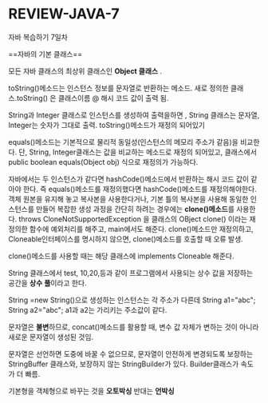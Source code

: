 # REVIEW-JAVA-7
자바 복습하기 7일차 

==자바의 기본 클래스==

모든 자바 클래스의 최상위 클래스인 **Object 클래스** . 

toString()메소드는 인스턴스 정보를 문자열로 반환하는 메소드. 새로 정의한 클래스.toString() 은 클래스이름 @ 해시 코드 값이 출력 됨.

String과 Integer 클래스로 인스턴스를 생성하여 출력을하면 , String 클래스는 문자열, Integer는 숫자가 그대로 출력. toString()메소드가 재정의 되어있기

equals()메소드는 기본적으로 물리적 동일성(인스턴스의 메모리 주소가 같음)을 비교한다. 단, String, Integer클래스는 값을 비교하는 메소드로 재정의 되어있고, 클래스에서 public boolean equals(Object obj) 식으로 재정의가 가능하다.

자바에서는 두 인스턴스가 같다면 hashCode()메소드에서 반환하는 해시 코드 값이 같아야 한다. 즉 equals()메소드를 재정의했다면 hashCode()메소드를 재정의해야한다.
객체 원본을 유지해 놓고 복사본을 사용한다거나, 기본 틀의 복사본을 사용해 동일한 인스턴스를 만들어 복잡한 생성 과정을 간단히 하려는 경우에는 **clone()메소드**를 사용한다. throws CloneNotSupportedException 을 클래스의 OBject clone() 이라는 재정의한 함수에 예외처리를 해주고, main에서도 해준다.
clone()메소드만 재정의하고, Cloneable인터페이스를 명시하지 않으면, clone()메소드를 호출할 때 오류 발생. 

clone()메소드를 사용할 때는 해당 클래스에 implements Cloneable 해준다.

String 클래스에서 test, 10,20,등과 같이 프로그램에서 사용되는 상수 값을 저장하는 공간을 **상수 풀**이라고 한다.

String =new String()으로 생성하는 인스턴스는 각 주소가 다른데 String a1="abc"; String a2="abc"; a1과 a2는 가리키는 주소값이 같다.

문자열은 **불변**하므로, concat()메소드를 활용할 때, 변수 값 자체가 변하는 것이 아니라 새로운 문자열이 생성된 것임.

문자열은 선언하면 도중에 바꿀 수 없으므로, 문자열이 안전하게 변경되도록 보장하는 StringBuffer 클래스와, 보장하지 않는 StringBuilder가 있다. Builder클래스가 속도가 더 빠름.

기본형을 객체형으로 바꾸는 것을 **오토박싱** 반대는 **언박싱**

